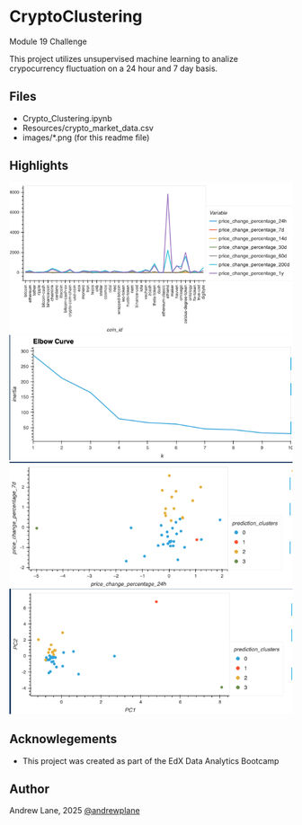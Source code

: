 # CryptoClustering
Module 19 Challenge

This project utilizes unsupervised machine learning to analize crypocurrency fluctuation on a 24 hour and 7 day basis.

## Files
- Crypto_Clustering.ipynb
- Resources/crypto_market_data.csv
- images/*.png (for this readme file)

## Highlights
![market data](images/image.png)
![elbow plot](images/image-1.png)
![kmeans](images/image-2.png)
![PCA](images/image-3.png)

## Acknowlegements
- This project was created as part of the EdX Data Analytics Bootcamp

## Author
Andrew Lane, 2025 
[@andrewplane](https://github.com/andrewplane)